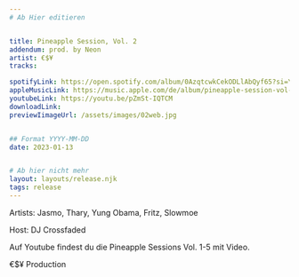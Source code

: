 ```yaml
---
# Ab Hier editieren


title: Pineapple Session, Vol. 2
addendum: prod. by Neon
artist: €$¥
tracks:

spotifyLink: https://open.spotify.com/album/0AzqtcwkCekODLlAbQyf65?si=YvHJn2GtS5mDk8RR-0-EHA
appleMusicLink: https://music.apple.com/de/album/pineapple-session-vol-2-feat-jasmo-thary-yung-obama/1657296796
youtubeLink: https://youtu.be/pZmSt-IQTCM
downloadLink: 
previewIimageUrl: /assets/images/02web.jpg


## Format YYYY-MM-DD
date: 2023-01-13


# Ab hier nicht mehr
layout: layouts/release.njk
tags: release
---
```


Artists: Jasmo, Thary, Yung Obama, Fritz, Slowmoe

Host: DJ Crossfaded

Auf Youtube findest du die Pineapple Sessions Vol. 1-5 mit Video.

€$¥ Production